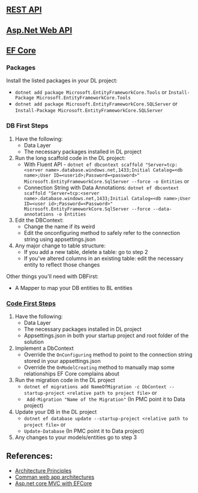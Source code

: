 ## [REST API](https://restfulapi.net/)
## [Asp.Net Web API](https://www.tutorialsteacher.com/webapi)
## [EF Core]()
### Packages
Install the listed packages in your DL project:
- ```dotnet add package Microsoft.EntityFrameworkCore.Tools``` or ```Install-Package Microsoft.EntityFrameworkCore.Tools```
- ```dotnet add package Microsoft.EntityFrameworkCore.SQLServer``` or ```Install-Package Microsoft.EntityFrameworkCore.SQLServer```

### DB First Steps
1. Have the following:
    - Data Layer
    - The necessary packages installed in DL project
2. Run the long scaffold code in the DL project:
    - With Fluent API - `dotnet ef dbcontext scaffold "Server=tcp:<server name>.database.windows.net,1433;Initial Catalog=<db name>;User ID=<userid>;Password=<password>" Microsoft.EntityFrameworkCore.SqlServer --force -o Entities`
      or 
    - Connection String with Data Annotations: `dotnet ef dbcontext scaffold "Server=tcp:<server name>.database.windows.net,1433;Initial Catalog=<db name>;User ID=<user id>;Password=<Password>" Microsoft.EntityFrameworkCore.SqlServer --force --data-annotations -o Entities`
3. Edit the DBContext:
    - Change the name if its weird
    - Edit the onconfiguring method to safely refer to the connection string using appsettings.json
4. Any major change to table structure:
    - If you add a new table, delete a table: go to step 2
    - If you've altered columns in an existing table: edit the necessary entity to reflect those changes

Other things you'll need with DBFirst:
- A Mapper to map your DB entities to BL entities

### [Code First Steps](https://www.entityframeworktutorial.net/code-first/what-is-code-first.aspx)
1. Have the following:
    - Data Layer
    - The necessary packages installed in DL project
    - Appsettings.json in both your startup project and root folder of the solution
2. Implement a DbContext
    - Override the `OnConfiguring` method to point to the connection string stored in your appsettings.json
    - Override the `OnModelCreating` method to manually map some relationships EF Core complains about
3. Run the migration code in the DL project
    - `dotnet ef migrations add NameOfMigration -c DbContext --startup-project <relative path to project file>` or
    - ``` Add-Migration "Name of the Migration"``` (In PMC point it to Data project)
4. Update your DB in the DL project
    - `dotnet ef database update --startup-project <relative path to project file>` or
    - ```Update-Database``` (In PMC point it to Data project)
5. Any changes to your models/entities go to step 3


## References:
- [Architecture Principles](https://docs.microsoft.com/en-us/dotnet/architecture/modern-web-apps-azure/architectural-principles)
- [Comman web app architectures](https://docs.microsoft.com/en-us/dotnet/architecture/modern-web-apps-azure/common-web-application-architectures)
- [Asp.net core MVC with EFCore](https://docs.microsoft.com/en-us/aspnet/core/data/ef-rp/intro?view=aspnetcore-5.0&tabs=visual-studio)